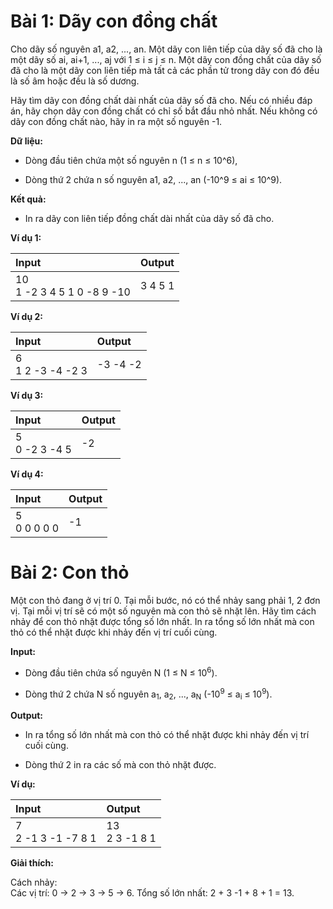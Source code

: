 # Bài 1: Dãy con đồng chất

Cho dãy số nguyên a1, a2, ..., an. Một dãy con liên tiếp của dãy số đã cho là một dãy số ai, ai+1, ..., aj với 1 ≤ i ≤ j ≤ n. Một dãy con đồng chất của dãy số đã cho là một dãy con liên tiếp mà tất cả các phần tử trong dãy con đó đều là số âm hoặc đều là số dương.

Hãy tìm dãy con đồng chất dài nhất của dãy số đã cho.
Nếu có nhiều đáp án, hãy chọn dãy con đồng chất có chỉ số bắt đầu nhỏ nhất. Nếu không có dãy con đồng chất nào, hãy in ra một số nguyên -1.

**Dữ liệu:**

- Dòng đầu tiên chứa một số nguyên n (1 ≤ n ≤ 10^6),

- Dòng thứ 2 chứa n số nguyên a1, a2, ..., an (-10^9 ≤ ai ≤ 10^9).

**Kết quả:**

- In ra dãy con liên tiếp đồng chất dài nhất của dãy số đã cho.

**Ví dụ 1:**

| Input | Output |
|:--|:--|
| 10 <br> 1 -2 3 4 5 1 0 -8 9 -10 | 3 4 5 1 |

**Ví dụ 2:**

| Input | Output |
|:--|:--|
| 6 <br> 1 2 -3 -4 -2 3 | -3 -4 -2 |

**Ví dụ 3:**

| Input | Output |
|:--|:--|
| 5 <br> 0 -2 3 -4 5 | -2 |

**Ví dụ 4:**

| Input | Output |
|:--|:--|
| 5 <br> 0 0 0 0 0 | -1 |

# Bài 2: Con thỏ

Một con thỏ đang ở vị trí 0. Tại mỗi bước, nó có thể nhảy sang phải 1, 2 đơn vị. Tại mỗi vị trí sẽ có một số nguyên mà con thỏ sẽ nhặt lên. Hãy tìm cách nhảy để con thỏ nhặt được tổng số lớn nhất. In ra tổng số lớn nhất mà con thỏ có thể nhặt được khi nhảy đến vị trí cuối cùng.

**Input:**

- Dòng đầu tiên chứa số nguyên N (1 ≤ N ≤ 10<sup>6</sup>).

- Dòng thứ 2 chứa N số nguyên a<sub>1</sub>, a<sub>2</sub>, ..., a<sub>N</sub> (-10<sup>9</sup> ≤ a<sub>i</sub> ≤ 10<sup>9</sup>).

**Output:**

- In ra tổng số lớn nhất mà con thỏ có thể nhặt được khi nhảy đến vị trí cuối cùng.

- Dòng thứ 2 in ra các số mà con thỏ nhặt được.

**Ví dụ:**

| Input | Output |
|:-------|:--------|
| 7<br>2 -1 3 -1 -7 8 1 | 13 <br> 2 3 -1 8 1 |

**Giải thích:**

Cách nhảy:<br>Các vị trí: 0 → 2 → 3 → 5 → 6. Tổng số lớn nhất: 2 + 3 -1 + 8 + 1 = 13.